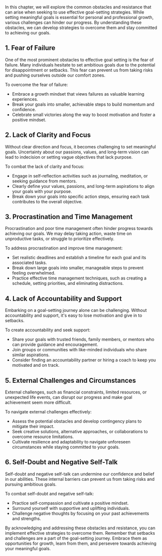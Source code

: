 
In this chapter, we will explore the common obstacles and resistance that can arise when seeking to use effective goal-setting strategies. While setting meaningful goals is essential for personal and professional growth, various challenges can hinder our progress. By understanding these obstacles, we can develop strategies to overcome them and stay committed to achieving our goals.

**1. Fear of Failure**
----------------------

One of the most prominent obstacles to effective goal setting is the fear of failure. Many individuals hesitate to set ambitious goals due to the potential for disappointment or setbacks. This fear can prevent us from taking risks and pushing ourselves outside our comfort zones.

To overcome the fear of failure:

* Embrace a growth mindset that views failures as valuable learning experiences.
* Break your goals into smaller, achievable steps to build momentum and confidence.
* Celebrate small victories along the way to boost motivation and foster a positive mindset.

**2. Lack of Clarity and Focus**
--------------------------------

Without clear direction and focus, it becomes challenging to set meaningful goals. Uncertainty about our passions, values, and long-term vision can lead to indecision or setting vague objectives that lack purpose.

To combat the lack of clarity and focus:

* Engage in self-reflection activities such as journaling, meditation, or seeking guidance from mentors.
* Clearly define your values, passions, and long-term aspirations to align your goals with your purpose.
* Break down your goals into specific action steps, ensuring each task contributes to the overall objective.

**3. Procrastination and Time Management**
------------------------------------------

Procrastination and poor time management often hinder progress towards achieving our goals. We may delay taking action, waste time on unproductive tasks, or struggle to prioritize effectively.

To address procrastination and improve time management:

* Set realistic deadlines and establish a timeline for each goal and its associated tasks.
* Break down large goals into smaller, manageable steps to prevent feeling overwhelmed.
* Practice effective time management techniques, such as creating a schedule, setting priorities, and eliminating distractions.

**4. Lack of Accountability and Support**
-----------------------------------------

Embarking on a goal-setting journey alone can be challenging. Without accountability and support, it's easy to lose motivation and give in to setbacks.

To create accountability and seek support:

* Share your goals with trusted friends, family members, or mentors who can provide guidance and encouragement.
* Join groups or communities with like-minded individuals who share similar aspirations.
* Consider finding an accountability partner or hiring a coach to keep you motivated and on track.

**5. External Challenges and Circumstances**
--------------------------------------------

External challenges, such as financial constraints, limited resources, or unexpected life events, can disrupt our progress and make goal achievement seem more difficult.

To navigate external challenges effectively:

* Assess the potential obstacles and develop contingency plans to mitigate their impact.
* Seek creative solutions, alternative approaches, or collaborations to overcome resource limitations.
* Cultivate resilience and adaptability to navigate unforeseen circumstances while staying committed to your goals.

**6. Self-Doubt and Negative Self-Talk**
----------------------------------------

Self-doubt and negative self-talk can undermine our confidence and belief in our abilities. These internal barriers can prevent us from taking risks and pursuing ambitious goals.

To combat self-doubt and negative self-talk:

* Practice self-compassion and cultivate a positive mindset.
* Surround yourself with supportive and uplifting individuals.
* Challenge negative thoughts by focusing on your past achievements and strengths.

By acknowledging and addressing these obstacles and resistance, you can implement effective strategies to overcome them. Remember that setbacks and challenges are a part of the goal-setting journey. Embrace them as opportunities for growth, learn from them, and persevere towards achieving your meaningful goals.

